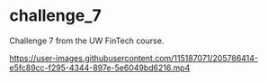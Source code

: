# challenge_7
Challenge 7 from the UW FinTech course.







https://user-images.githubusercontent.com/115187071/205786414-e5fc89cc-f295-4344-897e-5e6049bd6216.mp4




